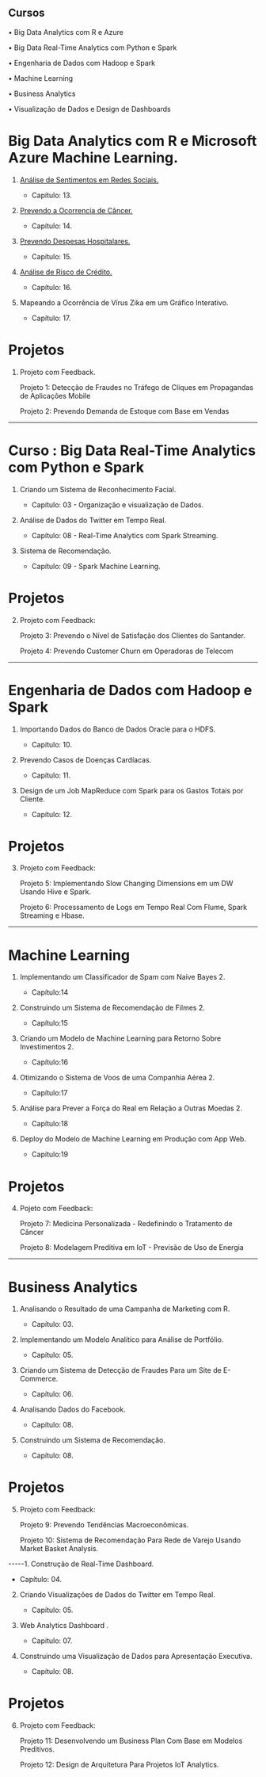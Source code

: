 ## Cursos
• Big Data Analytics com R e Azure

• Big Data Real-Time Analytics com Python e Spark

• Engenharia de Dados com Hadoop e Spark

• Machine Learning

• Business Analytics

• Visualização de Dados e Design de Dashboards


# Big Data Analytics com R e Microsoft Azure Machine Learning.

1. [Análise de Sentimentos em Redes Sociais.](https://github.com/Oracy/DSA_Projetos/blob/master/Big%20Data%20Analytics%20com%20R%20e%20Microsoft%20Azure%20Machine%20Learning/1.Analise%20de%20Sentimentos%20em%20Redes%20Sociais/AnaliseRedeSocial.pdf)
   - Capítulo: 13.

3. [Prevendo a Ocorrencia de Câncer.](https://github.com/Oracy/DSA_Projetos/blob/master/Big%20Data%20Analytics%20com%20R%20e%20Microsoft%20Azure%20Machine%20Learning/2.Prevendo%20a%20Ocorrencia%20de%20Cancer/PrevendoOcorrenciaCancer.pdf)
   - Capítulo: 14.

1. [Prevendo Despesas Hospitalares.](https://github.com/Oracy/DSA_Projetos/blob/master/Big%20Data%20Analytics%20com%20R%20e%20Microsoft%20Azure%20Machine%20Learning/3.Prevendo%20Despesas%20Hospitalares/PrevendoDespesasHospitalares.pdf)

   - Capítulo: 15.

5. [Análise de Risco de Crédito.](https://github.com/Oracy/DSA_Projetos/blob/master/Big%20Data%20Analytics%20com%20R%20e%20Microsoft%20Azure%20Machine%20Learning/4.Analise%20de%20Risco%20de%20Credito/AvaliaRiscoCredito.pdf)

   - Capítulo: 16.

6. Mapeando a Ocorrência de Vírus Zika em um Gráfico Interativo.

   - Capítulo: 17.

# Projetos

1. Projeto com Feedback.

    Projeto 1: Detecção de Fraudes no Tráfego de Cliques em Propagandas de Aplicações Mobile

    Projeto 2: Prevendo Demanda de Estoque com Base em Vendas



-----
# Curso : Big Data Real-Time Analytics com Python e Spark

1. Criando um Sistema de Reconhecimento Facial.

   - Capítulo: 03 - Organização e visualização de Dados.

2. Análise de Dados do Twitter em Tempo Real.

   - Capítulo: 08 - Real-Time Analytics com Spark Streaming.

3. Sistema de Recomendação.

   - Capítulo: 09 - Spark Machine Learning.


# Projetos
2. Projeto com Feedback:

    Projeto 3: Prevendo o Nível de Satisfação dos Clientes do Santander.

    Projeto 4: Prevendo Customer Churn em Operadoras de Telecom



-----
# Engenharia de Dados com Hadoop e Spark

1. Importando Dados do Banco de Dados Oracle para o HDFS.

   - Capítulo: 10.

2. Prevendo Casos de Doenças Cardíacas.

   - Capítulo: 11.

3. Design de um Job MapReduce com Spark para os Gastos Totais por Cliente.

   - Capítulo: 12.

# Projetos
3. Projeto com Feedback:

    Projeto 5: Implementando Slow Changing Dimensions em um DW Usando Hive e Spark.

    Projeto 6: Processamento de Logs em Tempo Real Com Flume, Spark Streaming e Hbase.



-----
# Machine Learning
1. Implementando um Classificador de Spam com Naive Bayes 2.

   - Capítulo:14

2. Construindo um Sistema de Recomendação de Filmes 2.

   - Capítulo:15

3. Criando um Modelo de Machine Learning para Retorno Sobre Investimentos 2.

   - Capítulo:16

4. Otimizando o Sistema de Voos de uma Companhia Aérea 2.

   - Capítulo:17

5. Análise para Prever a Força do Real em Relação a Outras Moedas 2.

   - Capítulo:18

6. Deploy do Modelo de Machine Learning em Produção com App Web.

   - Capítulo:19

# Projetos
4. Pojeto com Feedback:

    Projeto 7: Medicina Personalizada - Redefinindo o Tratamento de Câncer

    Projeto 8: Modelagem Preditiva em IoT - Previsão de Uso de Energia


-----
# Business Analytics
1. Analisando o Resultado de uma Campanha de Marketing com R.

   - Capítulo: 03.

2. Implementando um Modelo Analítico para Análise de Portfólio.

   - Capítulo: 05.

3. Criando um Sistema de Detecção de Fraudes Para um Site de E-Commerce.

   - Capítulo: 06.

4. Analisando Dados do Facebook.

   - Capítulo: 08.

5. Construindo um Sistema de Recomendação.

   - Capítulo: 08.

# Projetos
5. Projeto com Feedback:

    Projeto 9: Prevendo Tendências Macroeconômicas.

    Projeto 10: Sistema de Recomendação Para Rede de Varejo Usando Market Basket Analysis.


-----1. Construção de Real-Time Dashboard.

   - Capítulo: 04.

2. Criando Visualizações de Dados do Twitter em Tempo Real.

   - Capítulo: 05.

3. Web Analytics Dashboard .

   - Capítulo: 07.

4. Construindo uma Visualização de Dados para Apresentação Executiva.

   - Capítulo: 08.

# Projetos
6. Projeto com Feedback:

    Projeto 11: Desenvolvendo um Business Plan Com Base em Modelos Preditivos.

    Projeto 12: Design de Arquitetura Para Projetos IoT Analytics.
